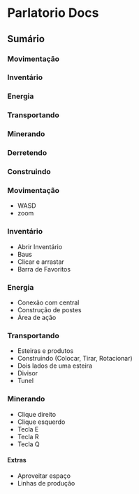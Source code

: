 # Parlatorio Docs

## Sumário

### Movimentação
### Inventário
### Energia
### Transportando
### Minerando
### Derretendo
### Construindo


### Movimentação
- WASD
- zoom

### Inventário
- Abrir Inventário
- Baus
- Clicar e arrastar
- Barra de Favoritos

### Energia
- Conexão com central
- Construção de postes
- Área de ação

### Transportando
- Esteiras e produtos
- Construindo (Colocar, Tirar, Rotacionar)
- Dois lados de uma esteira
- Divisor
- Tunel


### Minerando

- Clique direito
- Clique esquerdo
- Tecla E
- Tecla R
- Tecla Q



#### Extras
- Aproveitar espaço
- Linhas de produção
